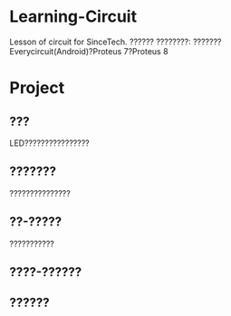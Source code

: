 # Learning-Circuit
Lesson of circuit for SinceTech.
??????
????????:
???????Everycircuit(Android)?Proteus 7?Proteus 8

# Project
## ???
LED????????????????
## ???????
???????????????
## ??-?????
???????????
## ????-??????
## ??????